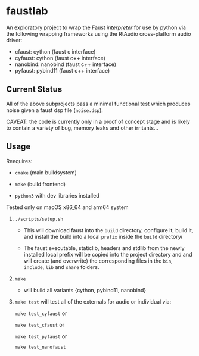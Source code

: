 # faustlab

An exploratory project to wrap the Faust *interpreter* for use by python via the following wrapping frameworks using the RtAudio cross-platform audio driver:

- cfaust:   cython      (faust c   interface)
- cyfaust:  cython      (faust c++ interface)
- nanobind: nanobind    (faust c++ interface)
- pyfaust:  pybind11    (faust c++ interface)

## Current Status

All of the above subprojects pass a minimal functional test which produces noise given a faust dsp file (`noise.dsp`).

CAVEAT: the code is currently only in a proof of concept stage and is likely to contain a variety of bug, memory leaks and other irritants...

## Usage

Reequires:

- `cmake` (main buildsystem)

- `make` (build frontend)

- `python3` with dev libraries installed

Tested only on macOS x86_64 and arm64 system

1. `./scripts/setup.sh`

    - This will download faust into the `build` directory, configure it, build it, and install the build into a local `prefix` inside the `build` directory/

    - The faust executable, staticlib, headers and stdlib from the newly installed local prefix will be copied into the project directory and and will create (and overwrite) the corresponding files in the `bin`, `include`, `lib` and `share` folders.

2. `make`
    
    - will build all variants {cython, pybind11, nanobind}

3. `make test` will test all of the externals for audio or individual via:

    `make test_cyfaust` or
    
    `make test_cfaust` or

    `make test_pyfaust` or

    `make test_nanofaust`


